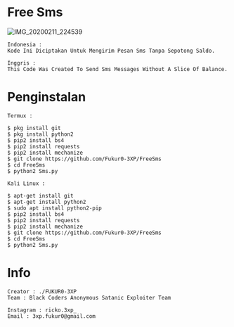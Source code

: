 # Free Sms

![IMG_20200211_224539](https://user-images.githubusercontent.com/59508497/74252477-5646e380-4d20-11ea-8671-df11d6e9c558.JPG)

```
Indonesia :
Kode Ini Diciptakan Untuk Mengirim Pesan Sms Tanpa Sepotong Saldo.
```
```
Inggris : 
This Code Was Created To Send Sms Messages Without A Slice Of Balance.
```
# Penginstalan
```
Termux :

$ pkg install git
$ pkg install python2
$ pip2 install bs4
$ pip2 install requests
$ pip2 install mechanize
$ git clone https://github.com/Fukur0-3XP/FreeSms
$ cd FreeSms
$ python2 Sms.py

Kali Linux :

$ apt-get install git
$ apt-get install python2
$ sudo apt install python2-pip
$ pip2 install bs4
$ pip2 install requests
$ pip2 install mechanize
$ git clone https://github.com/Fukur0-3XP/FreeSms
$ cd FreeSms
$ python2 Sms.py
```

# Info
```
Creator : ./FUKUR0-3XP
Team : Black Coders Anonymous Satanic Exploiter Team

Instagram : ricko.3xp_
Email : 3xp.fukur0@gmail.com
```
